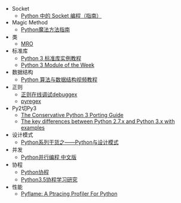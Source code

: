 - Socket
  - [Python 中的 Socket 编程（指南）](https://keelii.com/2018/09/24/socket-programming-in-python/)
- Magic Method
  - [Python魔法方法指南](https://pyzh.readthedocs.io/en/latest/python-magic-methods-guide.html)
- 类
  - [MRO](https://hanjianwei.com/2013/07/25/python-mro/)
- 标准库
  - [Python 3 标准库实例教程](https://learnku.com/docs/pymotw/)
  - [Python 3 Module of the Week](https://pymotw.com/3/)
- 数据结构
  - [Python 算法与数据结构视频教程](https://pegasuswang.github.io/python_data_structures_and_algorithms/)
- 正则
  - [正则在线调试debuggex](https://www.debuggex.com/)
  - [pyregex](http://www.pyregex.com/)
- Py2切Py3
  - [The Conservative Python 3 Porting Guide](https://portingguide.readthedocs.io/en/latest/)
  - [The key differences between Python 2.7.x and Python 3.x with examples](https://sebastianraschka.com/Articles/2014_python_2_3_key_diff.html)
- 设计模式
  - [Python系列干货之——Python与设计模式](https://zhuanlan.zhihu.com/p/31675841)
- 并发
  - [Python并行编程 中文版](https://python-parallel-programmning-cookbook.readthedocs.io/zh_CN/latest/)
- 协程
  - [Python协程](https://thief.one/2017/02/20/Python%E5%8D%8F%E7%A8%8B/)
  - [Python3.5协程学习研究](https://thief.one/2018/06/21/1/)
- 性能
  - [Pyflame: A Ptracing Profiler For Python](https://pyflame.readthedocs.io/en/latest/)
